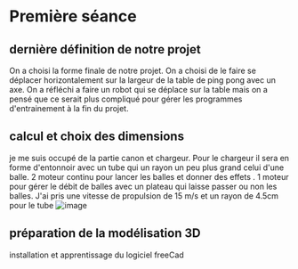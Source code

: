 # Première séance

## dernière définition de notre projet

On a choisi la forme finale de notre projet. On a choisi de le faire se déplacer horizontalement sur la largeur de la table de ping pong avec un axe.
On a réfléchi a faire un robot qui se déplace sur la table mais on a pensé que ce serait plus compliqué pour gérer les programmes d'entrainement à la fin du projet.

## calcul et choix des dimensions

je me suis occupé de la partie canon et chargeur.
Pour le chargeur il sera en forme d'entonnoir avec un tube qui un rayon un peu plus grand celui d'une balle.
2 moteur continu pour lancer les balles et donner des effets .
1 moteur pour gérer le débit de balles avec un plateau qui laisse passer ou non les balles.
J'ai pris une vitesse de propulsion de 15 m/s et un rayon de 4.5cm pour le tube
![image](https://user-images.githubusercontent.com/94244345/144228409-beb5e42e-66e0-4b5f-bc3d-c92095e88a94.png)

## préparation de la modélisation 3D

installation et apprentissage du logiciel freeCad

